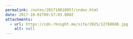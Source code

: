 ```yaml
---
permalink: /notes/201710010957/index.html
date: 2017-10-01T09:57:03.000Z
attachments:
  - url: https://cdn.rknight.me/site/2025/12768688.jpg
    alt: null
---
```




